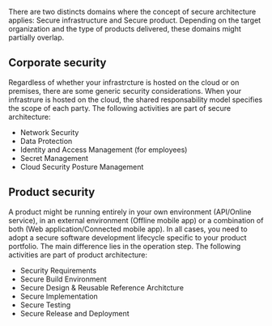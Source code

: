 There are two distincts domains where the concept of secure architecture applies: Secure infrastructure and Secure product. 
Depending on the target organization and the type of products delivered, these domains might partially overlap.

## Corporate security
Regardless of whether your infrastrcture is hosted on the cloud or on premises, there are some generic security considerations. When your infrastrure is hosted on the cloud, the shared responsability model specifies the scope of each party. 
The following activities are part of secure architecture: 
* Network Security
* Data Protection
* Identity and Access Management (for employees)
* Secret Management
* Cloud Security Posture Management

## Product security
A product might be running entirely in your own environment (API/Online service), in an external environment (Offline mobile app) or a combination of both (Web application/Connected mobile app). In all cases, you need to adopt a secure software development lifecycle specific to your product portfolio. The main difference lies in the operation step. 
The following activities are part of product architecture: 
* Security Requirements
* Secure Build Environment
* Secure Design & Reusable Reference Architcture
* Secure Implementation 
* Secure Testing 
* Secure Release and Deployment
